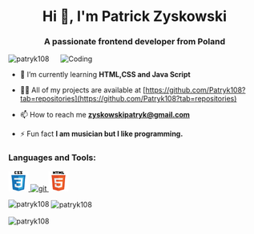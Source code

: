 <h1 align="center">Hi 👋, I'm Patrick Zyskowski</h1>
<h3 align="center">A passionate frontend developer from Poland</h3>
<img align="right" alt="Coding" width="400" src="https://media.tenor.com/NOYF3f82b_gAAAAC/programmer.gif">

<p align="left"> <img src="https://komarev.com/ghpvc/?username=patryk108&label=Profile%20views&color=0e75b6&style=flat" alt="patryk108" /> </p>

- 🌱 I’m currently learning **HTML,CSS and Java Script**

- 👨‍💻 All of my projects are available at [https://github.com/Patryk108?tab=repositories](https://github.com/Patryk108?tab=repositories)

- 📫 How to reach me **zyskowskipatryk@gmail.com**

- ⚡ Fun fact **I am musician but I like programming.**

<p align="left">
</p>

<h3 align="left">Languages and Tools:</h3>
<p align="left"> <a href="https://www.w3schools.com/css/" target="_blank" rel="noreferrer"> <img src="https://raw.githubusercontent.com/devicons/devicon/master/icons/css3/css3-original-wordmark.svg" alt="css3" width="40" height="40"/> </a> <a href="https://git-scm.com/" target="_blank" rel="noreferrer"> <img src="https://www.vectorlogo.zone/logos/git-scm/git-scm-icon.svg" alt="git" width="40" height="40"/> </a> <a href="https://www.w3.org/html/" target="_blank" rel="noreferrer"> <img src="https://raw.githubusercontent.com/devicons/devicon/master/icons/html5/html5-original-wordmark.svg" alt="html5" width="40" height="40"/> </a> </p>

<p><img align="left" src="https://github-readme-stats.vercel.app/api/top-langs?username=patryk108&show_icons=true&locale=en&layout=compact" alt="patryk108" /></p>

<p>&nbsp;<img align="center" src="https://github-readme-stats.vercel.app/api?username=patryk108&show_icons=true&locale=en" alt="patryk108" /></p>

<p><img align="center" src="https://github-readme-streak-stats.herokuapp.com/?user=patryk108&" alt="patryk108" /></p>

